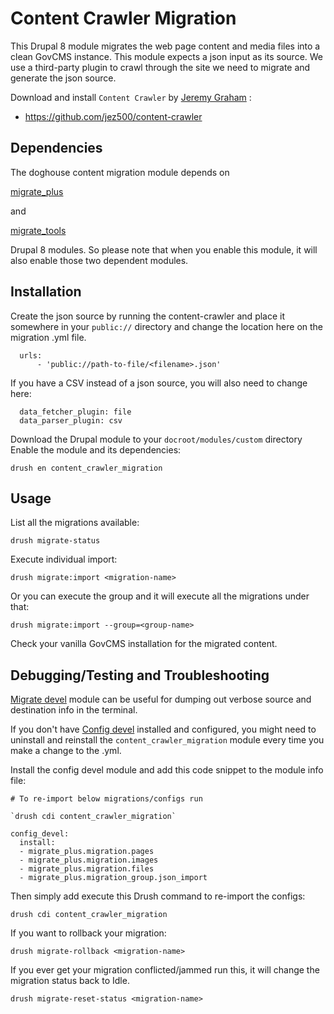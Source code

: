 # Content Crawler Migration

This Drupal 8 module migrates the web page content and media files into a clean
GovCMS instance. This module expects a json input as its source. We use a
third-party plugin to crawl through the site we need to migrate and generate
the json source.

Download and install `Content Crawler` by [Jeremy Graham](https://jez.me) :
 - https://github.com/jez500/content-crawler


## Dependencies

The doghouse content migration module depends on

[migrate_plus](https://www.drupal.org/project/migrate_plus)

and

[migrate_tools](https://www.drupal.org/project/migrate_plus)

Drupal 8 modules. So please note that when you enable this module, it will
also enable those two dependent modules.

## Installation

Create the json source by running the content-crawler and place it somewhere
in your `public://` directory and change the location here on the migration
.yml file.

```
  urls:
      - 'public://path-to-file/<filename>.json'
```

If you have a CSV instead of a json source, you will also need to change here:


```
  data_fetcher_plugin: file
  data_parser_plugin: csv
```

Download the Drupal module to your `docroot/modules/custom` directory
Enable the module and its dependencies:

```
drush en content_crawler_migration
```

## Usage

List all the migrations available:
```
drush migrate-status
```

Execute individual import:
```
drush migrate:import <migration-name>
```

Or you can execute the group and it will execute all the migrations under
that:

```
drush migrate:import --group=<group-name>
```

Check your vanilla GovCMS installation for the migrated content.

## Debugging/Testing and Troubleshooting

[Migrate devel](https://www.drupal.org/project/migrate_devel) module can be
useful for dumping out verbose source and destination info in the terminal.


If you don't have [Config devel](https://www.drupal.org/project/config_devel)
installed and configured, you might need to uninstall and reinstall the
`content_crawler_migration` module every time you make a change to the .yml.

Install the config devel module and add this code snippet to the module info
file:

```
# To re-import below migrations/configs run

`drush cdi content_crawler_migration`

config_devel:
  install:
  - migrate_plus.migration.pages
  - migrate_plus.migration.images
  - migrate_plus.migration.files
  - migrate_plus.migration_group.json_import
```
Then simply add execute this Drush command to re-import the configs:

```
drush cdi content_crawler_migration
```


If you want to rollback your migration:
```
drush migrate-rollback <migration-name>
```

If you ever get your migration conflicted/jammed run this, it will change the
migration status back to Idle.

```
drush migrate-reset-status <migration-name>
